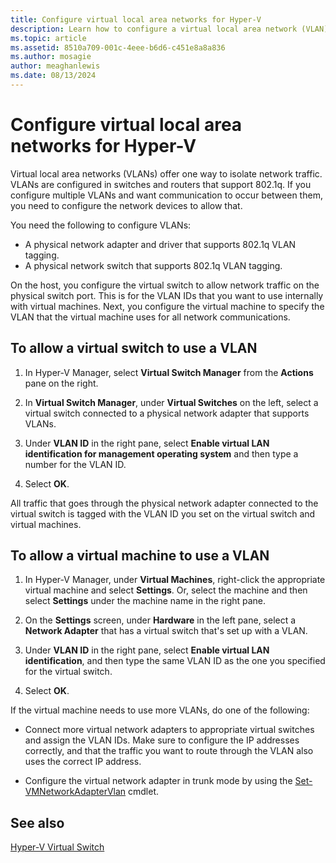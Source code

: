 ```yaml
---
title: Configure virtual local area networks for Hyper-V
description: Learn how to configure a virtual local area network (VLAN) for use by virtual machines on a Hyper-V host.
ms.topic: article
ms.assetid: 8510a709-001c-4eee-b6d6-c451e8a8a836
ms.author: mosagie
author: meaghanlewis
ms.date: 08/13/2024
---
```

# Configure virtual local area networks for Hyper-V

Virtual local area networks (VLANs) offer one way to isolate network traffic. VLANs are configured in switches and routers that support 802.1q. If you configure multiple VLANs and want communication to occur between them, you need to configure the network devices to allow that.

You need the following to configure VLANs:

- A physical network adapter and driver that supports 802.1q VLAN tagging.
- A physical network switch that supports 802.1q VLAN tagging.

On the host, you configure the virtual switch to allow network traffic on the physical switch port. This is for the VLAN IDs that you want to use internally with virtual machines. Next, you configure the virtual machine to specify the VLAN that the virtual machine uses for all network communications.

## To allow a virtual switch to use a VLAN

1. In Hyper-V Manager, select **Virtual Switch Manager** from the **Actions** pane on the right.

1. In **Virtual Switch Manager**, under **Virtual Switches** on the left, select a virtual switch connected to a physical network adapter that supports VLANs.

1. Under **VLAN ID** in the right pane, select **Enable virtual LAN identification for management operating system** and then type a number for the VLAN ID.

1. Select **OK**.

All traffic that goes through the physical network adapter connected to the virtual switch is tagged with the VLAN ID you set on the virtual switch and virtual machines.

## To allow a virtual machine to use a VLAN

1. In Hyper-V Manager, under **Virtual Machines**, right-click the appropriate virtual machine and select **Settings**. Or, select the machine and then select **Settings** under the machine name in the right pane.

1. On the **Settings** screen, under **Hardware** in the left pane, select a **Network Adapter** that has a virtual switch that's set up with a VLAN.

1. Under **VLAN ID** in the right pane, select **Enable virtual LAN identification**, and then type the same VLAN ID as the one you specified for the virtual switch.

1. Select **OK**.

If the virtual machine needs to use more VLANs, do one of the following:

- Connect more virtual network adapters to appropriate virtual switches and assign the VLAN IDs. Make sure to configure the IP addresses correctly, and that the traffic you want to route through the VLAN also uses the correct IP address.

- Configure the virtual network adapter in trunk mode by using the [Set-VMNetworkAdapterVlan](/powershell/module/hyper-v/set-vmnetworkadaptervlan) cmdlet.

## See also

[Hyper-V Virtual Switch](../../hyper-v-virtual-switch/hyper-v-virtual-switch.md)
